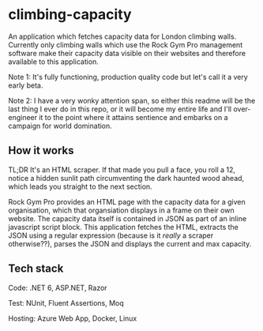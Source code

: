 # climbing-capacity

An application which fetches capacity data for London climbing walls. Currently only climbing walls which use the Rock Gym Pro management software make their capacity data visible on their websites and therefore available to this application. 

Note 1: It's fully functioning, production quality code but let's call it a very early beta.

Note 2: I have a very wonky attention span, so either this readme will be the last thing I ever do in this repo, or it will become my entire life and I'll over-engineer it to the point where it attains sentience and embarks on a campaign for world domination.

## How it works

TL;DR It's an HTML scraper. If that made you pull a face, you roll a 12, notice a hidden sunlit path circumventing the dark haunted wood ahead, which leads you straight to the next section.

Rock Gym Pro provides an HTML page with the capacity data for a given organisation, which that organsiation displays in a frame on their own website. The capacity data itself is contained in JSON as part of an inline javascript script block. This application fetches the HTML, extracts the JSON using a regular expression (because is it _really_ a scraper otherwise??), parses the JSON and displays the current and max capacity.

## Tech stack

Code: .NET 6, ASP.NET, Razor

Test: NUnit, Fluent Assertions, Moq

Hosting: Azure Web App, Docker, Linux
